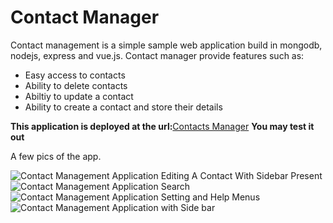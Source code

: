 # Contact Manager
Contact management is a simple sample web application build in mongodb, nodejs,
express and vue.js. Contact manager provide features such as:
* Easy access to contacts
* Ability to delete contacts
* Abiltiy to update a contact
* Ability to create a contact and store their details

**This application is deployed at the url:**[Contacts Manager](https://contacts.randyburrell.info)
__You may **test** it out__

A few pics of the app.

![Contact Management Application Editing A Contact With Sidebar Present](https://www.randyburrell.info/projects/wp-content/uploads/sites/2/2018/01/edit-contact-sidebar.png)
![Contact Management Application Search](https://www.randyburrell.info/projects/wp-content/uploads/sites/2/2018/01/search.png)
![Contact Management Application Setting and Help Menus](https://www.randyburrell.info/projects/wp-content/uploads/sites/2/2018/01/new-contacts-settings-help.png)
![Contact Management Application with Side bar](https://www.randyburrell.info/projects/wp-content/uploads/sites/2/2018/01/new-contact-sidebar.png)
